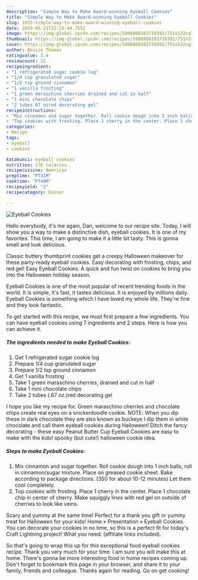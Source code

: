 ```yaml
---
description: "Simple Way to Make Award-winning Eyeball Cookies"
title: "Simple Way to Make Award-winning Eyeball Cookies"
slug: 1015-simple-way-to-make-award-winning-eyeball-cookies
date: 2020-05-21T22:23:44.755Z
image: https://img-global.cpcdn.com/recipes/5990888103739392/751x532cq70/eyeball-cookies-recipe-main-photo.jpg
thumbnail: https://img-global.cpcdn.com/recipes/5990888103739392/751x532cq70/eyeball-cookies-recipe-main-photo.jpg
cover: https://img-global.cpcdn.com/recipes/5990888103739392/751x532cq70/eyeball-cookies-recipe-main-photo.jpg
author: Bessie Thomas
ratingvalue: 3.4
reviewcount: 12
recipeingredient:
- "1 refrigerated sugar cookie log"
- "1/4 cup granulated sugar"
- "1/2 tsp ground cinnamon"
- "1 vanilla frosting"
- "1 green maraschino cherries drained and cut in half"
- "1 mini chocolate chips"
- "2 tubes 67 ozred decorating gel"
recipeinstructions:
- "Mix cinnamon and sugar together. Roll cookie dough into 1 inch balls, roll in cinnamon/sugar mixture. Place on greased cookie sheet. Bake according to package directions. (350 for about 10-12 minutes) Let them cool completely."
- "Top cookies with frosting. Place 1 cherry in the center. Place 1 chocolate chip in center of cherry. Make squiggly lines with red gel on outside of cherries to look like veins."
categories:
- Recipe
tags:
- eyeball
- cookies

katakunci: eyeball cookies 
nutrition: 276 calories
recipecuisine: American
preptime: "PT31M"
cooktime: "PT40M"
recipeyield: "2"
recipecategory: Dinner

---
```



![Eyeball Cookies](https://img-global.cpcdn.com/recipes/5990888103739392/751x532cq70/eyeball-cookies-recipe-main-photo.jpg)

Hello everybody, it's me again, Dan, welcome to our recipe site. Today, I will show you a way to make a distinctive dish, eyeball cookies. It is one of my favorites. This time, I am going to make it a little bit tasty. This is gonna smell and look delicious.

Classic buttery thumbprint cookies get a creepy Halloween makeover for these party-ready eyeball cookies. Easy decorating with frosting, chips, and red gel! Easy Eyeball Cookies: A quick and fun twist on cookies to bring you into the Halloween holiday season.

Eyeball Cookies is one of the most popular of recent trending foods in the world. It is simple, it's fast, it tastes delicious. It is enjoyed by millions daily. Eyeball Cookies is something which I have loved my whole life. They're fine and they look fantastic.


To get started with this recipe, we must first prepare a few ingredients. You can have eyeball cookies using 7 ingredients and 2 steps. Here is how you can achieve it.

<!--inarticleads1-->

##### The ingredients needed to make Eyeball Cookies:

1. Get 1 refrigerated sugar cookie log
1. Prepare 1/4 cup granulated sugar
1. Prepare 1/2 tsp ground cinnamon
1. Get 1 vanilla frosting
1. Take 1 green maraschino cherries, drained and cut in half
1. Take 1 mini chocolate chips
1. Take 2 tubes (.67 oz.)red decorating gel


I hope you like my recipe for. Green maraschino cherries and chocolate chips create real eyes on a snickerdoodle cookie. NOTE: When you dip these in dark chocolate they are also known as buckeye I dip them in white chocolate and call them eyeball cookies during Halloween! Ditch the fancy decorating - these easy Peanut Butter Cup Eyeball Cookies are easy to make with the kids! spooky (but cute!) halloween cookie idea. 

<!--inarticleads2-->

##### Steps to make Eyeball Cookies:

1. Mix cinnamon and sugar together. Roll cookie dough into 1 inch balls, roll in cinnamon/sugar mixture. Place on greased cookie sheet. Bake according to package directions. (350 for about 10-12 minutes) Let them cool completely.
1. Top cookies with frosting. Place 1 cherry in the center. Place 1 chocolate chip in center of cherry. Make squiggly lines with red gel on outside of cherries to look like veins.


Scary and yummy at the same time! Perfect for a thank you gift or yummy treat for Halloween for your kids! Home » Presentation » Eyeball Cookies. You can decorate your cookies in no time, so this is a perfect fit for today&#39;s Craft Lightning project! What you need: (affiliate links included). 

So that's going to wrap this up for this exceptional food eyeball cookies recipe. Thank you very much for your time. I am sure you will make this at home. There's gonna be more interesting food in home recipes coming up. Don't forget to bookmark this page in your browser, and share it to your family, friends and colleague. Thanks again for reading. Go on get cooking!
